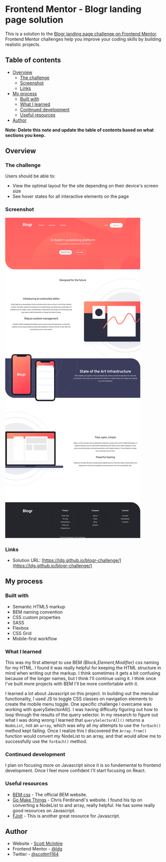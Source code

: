# Frontend Mentor - Blogr landing page solution

This is a solution to the [Blogr landing page challenge on Frontend Mentor](https://www.frontendmentor.io/challenges/blogr-landing-page-EX2RLAApP). Frontend Mentor challenges help you improve your coding skills by building realistic projects. 

## Table of contents

- [Overview](#overview)
  - [The challenge](#the-challenge)
  - [Screenshot](#screenshot)
  - [Links](#links)
- [My process](#my-process)
  - [Built with](#built-with)
  - [What I learned](#what-i-learned)
  - [Continued development](#continued-development)
  - [Useful resources](#useful-resources)
- [Author](#author)

**Note: Delete this note and update the table of contents based on what sections you keep.**

## Overview

### The challenge

Users should be able to:

- View the optimal layout for the site depending on their device's screen size
- See hover states for all interactive elements on the page

### Screenshot

![](./assets/img/blogr-solution-screenshot.png)

### Links

- Solution URL: [https://ldg.github.io/blogr-challenge/](https://ldg.github.io/blogr-challenge/)

## My process

### Built with

- Semantic HTML5 markup
- BEM naming convention
- CSS custom properties
- SASS
- Flexbox
- CSS Grid
- Mobile-first workflow


### What I learned

This was my first attempt to use BEM *(Block,Element,Modifier)* css naming for my HTML. I found it was really helpful for keeping the HTML structure in mind when writing out the markup. I think sometimes it gets a bit confusing because of the longer names, but I think I'll continue using it. I think once I've built more projects with BEM I'll be more comfortable with it.

I learned a lot about Javascript on this project. In building out the menubar functionality, I used JS to toggle CSS classes on navigation elements to create the mobile menu toggle. One specific challenge I overcame was working with querySelectorAll(). I was having difficulty figuring out how to loop through the results of the query selector. In my research to figure out what I was doing wrong I learned that ```querySelectorAll()``` returns a ```NodeList```, not an ```array```, which was why all my attempts to use the ```forEach()``` method kept failing. Once I realize this I discovered the ```Array.from()``` function would convert my NodeList to an array, and that would allow me to successfully use the ```forEach()``` method.

### Continued development

I plan on focusing more on Javascript since it is so fundemental to frontend development. Once I feel more confident I'll start focusing on React. 

### Useful resources

- [BEM css](https://ldg.github.io/blogr-challenge/) - The official BEM website. 
- [Go Make Things](https://gomakethings.com/converting-a-nodelist-to-an-array-with-vanilla-javascript/) - Chris Ferdinandi's website. I found his tip on converting a NodeList to and array, really helpful. He has some really good resources on Javascript.
- [FJolt](https://fjolt.com) - This is another great resource for Javascript.

## Author

- Website - [Scott McIntire](https://ldgwebdesign.com)
- Frontend Mentor - [@ldg](https://www.frontendmentor.io/profile/ldg)
- Twitter - [@scottm1164](https://twitter.com/scottm1164)
